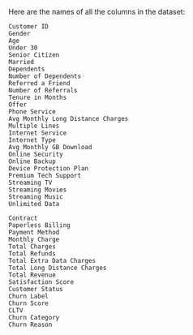 Here are the names of all the columns in the dataset:

    Customer ID
    Gender
    Age
    Under 30
    Senior Citizen
    Married
    Dependents
    Number of Dependents
    Referred a Friend
    Number of Referrals
    Tenure in Months
    Offer
    Phone Service
    Avg Monthly Long Distance Charges
    Multiple Lines
    Internet Service
    Internet Type
    Avg Monthly GB Download
    Online Security
    Online Backup
    Device Protection Plan
    Premium Tech Support
    Streaming TV
    Streaming Movies
    Streaming Music
    Unlimited Data

    Contract
    Paperless Billing
    Payment Method
    Monthly Charge
    Total Charges
    Total Refunds
    Total Extra Data Charges
    Total Long Distance Charges
    Total Revenue
    Satisfaction Score
    Customer Status
    Churn Label
    Churn Score
    CLTV
    Churn Category
    Churn Reason
